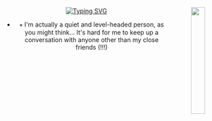 <div align="center">
 <img src="https://i.pinimg.com/736x/fa/ee/00/faee00de50d2aeb58fc2954eeb36966d.jpg" width="25%" align="right" />
 <a href="https://git.io/typing-svg"><img src="https://readme-typing-svg.herokuapp.com?font=Fira+Code&weight=500&size=15&pause=1000&color=67ABD8&center=true&width=435&lines=Howdy!!!+You+can+call+me+Andy+(%5E_%26)%2F%60%60%60" alt="Typing SVG" /></a>

  - ⭒ I'm actually a quiet and level-headed person, as you might think... It's hard for me to keep up a conversation with anyone other than my close friends (!!!)
       
